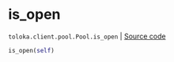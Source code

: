 # is_open
`toloka.client.pool.Pool.is_open` | [Source code](https://github.com/Toloka/toloka-kit/blob/v1.0.1/src/client/pool/__init__.py#L240)

```python
is_open(self)
```

